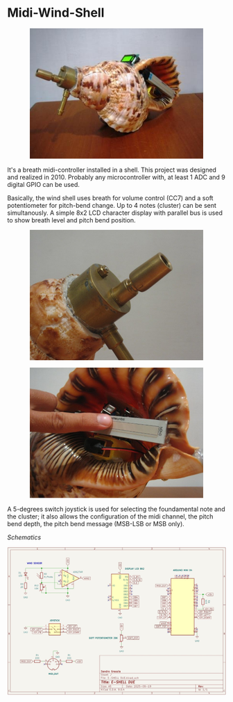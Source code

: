 # Midi-Wind-Shell

<p align="center">
<img width="400" src="/doc/assets/images/shell_small.jpg")
</p>

It's a breath midi-controller installed in a shell. This project was designed and realized in 2010. Probably any microcontroller with, at least 1 ADC and 9 digital GPIO can be used.

Basically, the wind shell uses breath for volume control (CC7) and a soft potentiometer for pitch-bend change.
Up to 4 notes (cluster) can be sent simultanously. A simple 8x2 LCD character display with parallel bus is used to show breath level and pitch bend position.

<p align="center">
<img width="400" src="/doc/assets/images/mouth.jpg")
</p>

<p align="center">
<img width="400" src="/doc/assets/images/pitch.jpg")
</p>

A 5-degrees switch joystick is used for selecting the foundamental note and the cluster; it also allows the configuration of the midi channel, the pitch bend depth, the pitch bend message (MSB-LSB or MSB only).


*Schematics*

<p align="center">
<img width="800" src="/doc/assets/images/schematics.jpg")
</p>